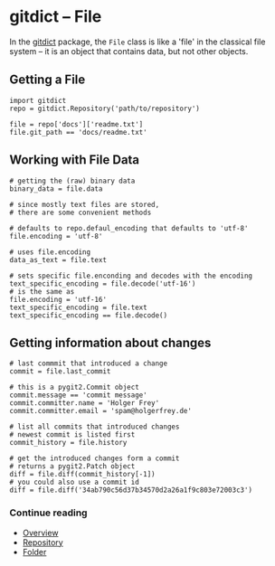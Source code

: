 gitdict – File
==============

In the [gitdict][] package, the `File` class is like a 'file' in the classical file system – it is an object that contains data, but not other objects.


Getting a File
--------------

```
import gitdict
repo = gitdict.Repository('path/to/repository')

file = repo['docs']['readme.txt']
file.git_path == 'docs/readme.txt'
```

Working with File Data
----------------------

```
# getting the (raw) binary data
binary_data = file.data

# since mostly text files are stored, 
# there are some convenient methods

# defaults to repo.defaul_encoding that defaults to 'utf-8'
file.encoding = 'utf-8' 

# uses file.encoding
data_as_text = file.text 

# sets specific file.enconding and decodes with the encoding
text_specific_encoding = file.decode('utf-16') 
# is the same as
file.encoding = 'utf-16'
text_specific_encoding = file.text 
text_specific_encoding == file.decode() 
```

Getting information about changes
---------------------------------

```
# last commmit that introduced a change
commit = file.last_commit

# this is a pygit2.Commit object
commit.message == 'commit message'
commit.committer.name = 'Holger Frey'
commit.committer.email = 'spam@holgerfrey.de'

# list all commits that introduced changes
# newest commit is listed first
commit_history = file.history

# get the introduced changes form a commit
# returns a pygit2.Patch object
diff = file.diff(commit_history[-1])
# you could also use a commit id
diff = file.diff('34ab790c56d37b34570d2a26a1f9c803e72003c3')
```

### Continue reading

- [Overview][gitdict]
- [Repository][gd_repo]
- [Folder][gd_folder]


[git]:       http://git-scm.com
[abc]:       https://docs.python.org/3/library/collections.abc.html#collections.abc.Mapping
[gitdict]:   http://example.com
[gd_repo]:   repository.md
[gd_folder]: folder.md
[gd_file]:   file.md
